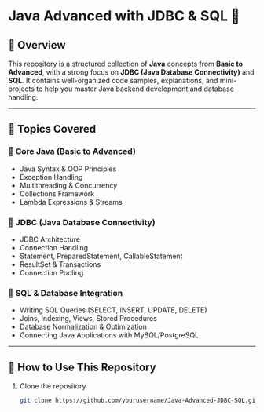 # Java Advanced with JDBC & SQL 🚀  

## 📌 Overview  
This repository is a structured collection of **Java** concepts from **Basic to Advanced**, with a strong focus on **JDBC (Java Database Connectivity)** and **SQL**. It contains well-organized code samples, explanations, and mini-projects to help you master Java backend development and database handling.  

---

## 📖 Topics Covered  

### 🔹 **Core Java (Basic to Advanced)**  
- Java Syntax & OOP Principles  
- Exception Handling  
- Multithreading & Concurrency  
- Collections Framework  
- Lambda Expressions & Streams  

### 🔹 **JDBC (Java Database Connectivity)**  
- JDBC Architecture  
- Connection Handling  
- Statement, PreparedStatement, CallableStatement  
- ResultSet & Transactions  
- Connection Pooling  

### 🔹 **SQL & Database Integration**  
- Writing SQL Queries (SELECT, INSERT, UPDATE, DELETE)  
- Joins, Indexing, Views, Stored Procedures  
- Database Normalization & Optimization  
- Connecting Java Applications with MySQL/PostgreSQL  

---

## 🚀 How to Use This Repository  
1. Clone the repository  
   ```sh
   git clone https://github.com/yourusername/Java-Advanced-JDBC-SQL.git
